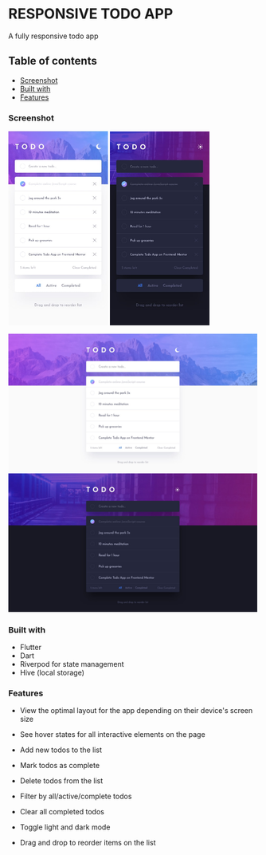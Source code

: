 # RESPONSIVE TODO APP

A fully responsive todo app

## Table of contents

- [Screenshot](#screenshot)
- [Built with](#built-with)
- [Features](#features)


### Screenshot

<img src="./assets/screenshots/mobile-design-light.jpg" width="200" alt="todo section" />  <img src="./assets/screenshots/mobile-design-dark.jpg" width="200" alt="notes section" /> 

<img src="./assets/screenshots/desktop-design-light.jpg" width="500" alt="todo section" />
<img src="./assets/screenshots/desktop-design-dark.jpg" width="500" alt="notes section" /> 

### Built with

- Flutter
- Dart
- Riverpod for state management
- Hive (local storage)

### Features

- View the optimal layout for the app depending on their device's screen size

- See hover states for all interactive elements on the page

- Add new todos to the list

- Mark todos as complete

- Delete todos from the list

- Filter by all/active/complete todos

- Clear all completed todos

- Toggle light and dark mode

- Drag and drop to reorder items on the list